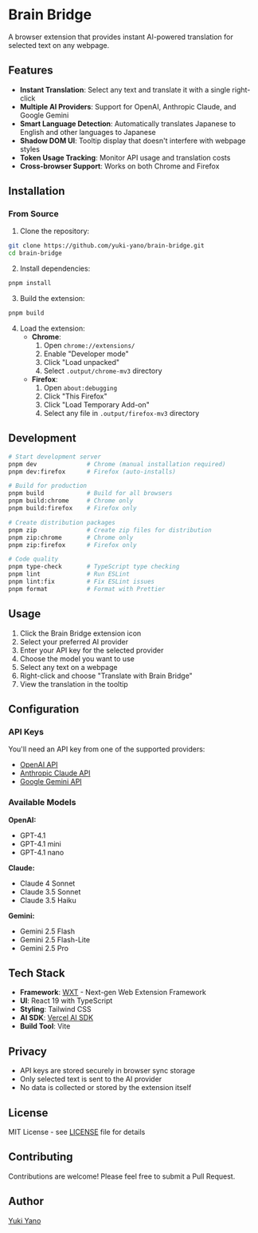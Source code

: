 # Brain Bridge

A browser extension that provides instant AI-powered translation for selected text on any webpage.

## Features

- **Instant Translation**: Select any text and translate it with a single right-click
- **Multiple AI Providers**: Support for OpenAI, Anthropic Claude, and Google Gemini
- **Smart Language Detection**: Automatically translates Japanese to English and other languages to Japanese
- **Shadow DOM UI**: Tooltip display that doesn't interfere with webpage styles
- **Token Usage Tracking**: Monitor API usage and translation costs
- **Cross-browser Support**: Works on both Chrome and Firefox

## Installation

### From Source

1. Clone the repository:
```bash
git clone https://github.com/yuki-yano/brain-bridge.git
cd brain-bridge
```

2. Install dependencies:
```bash
pnpm install
```

3. Build the extension:
```bash
pnpm build
```

4. Load the extension:
   - **Chrome**: 
     1. Open `chrome://extensions/`
     2. Enable "Developer mode"
     3. Click "Load unpacked"
     4. Select `.output/chrome-mv3` directory
   - **Firefox**:
     1. Open `about:debugging`
     2. Click "This Firefox"
     3. Click "Load Temporary Add-on"
     4. Select any file in `.output/firefox-mv3` directory

## Development

```bash
# Start development server
pnpm dev              # Chrome (manual installation required)
pnpm dev:firefox      # Firefox (auto-installs)

# Build for production
pnpm build            # Build for all browsers
pnpm build:chrome     # Chrome only
pnpm build:firefox    # Firefox only

# Create distribution packages
pnpm zip              # Create zip files for distribution
pnpm zip:chrome       # Chrome only
pnpm zip:firefox      # Firefox only

# Code quality
pnpm type-check       # TypeScript type checking
pnpm lint             # Run ESLint
pnpm lint:fix         # Fix ESLint issues
pnpm format           # Format with Prettier
```

## Usage

1. Click the Brain Bridge extension icon
2. Select your preferred AI provider
3. Enter your API key for the selected provider
4. Choose the model you want to use
5. Select any text on a webpage
6. Right-click and choose "Translate with Brain Bridge"
7. View the translation in the tooltip

## Configuration

### API Keys

You'll need an API key from one of the supported providers:
- [OpenAI API](https://platform.openai.com/api-keys)
- [Anthropic Claude API](https://console.anthropic.com/)
- [Google Gemini API](https://makersuite.google.com/app/apikey)

### Available Models

**OpenAI:**
- GPT-4.1
- GPT-4.1 mini
- GPT-4.1 nano

**Claude:**
- Claude 4 Sonnet
- Claude 3.5 Sonnet
- Claude 3.5 Haiku

**Gemini:**
- Gemini 2.5 Flash
- Gemini 2.5 Flash-Lite
- Gemini 2.5 Pro

## Tech Stack

- **Framework**: [WXT](https://wxt.dev/) - Next-gen Web Extension Framework
- **UI**: React 19 with TypeScript
- **Styling**: Tailwind CSS
- **AI SDK**: [Vercel AI SDK](https://sdk.vercel.ai/)
- **Build Tool**: Vite

## Privacy

- API keys are stored securely in browser sync storage
- Only selected text is sent to the AI provider
- No data is collected or stored by the extension itself

## License

MIT License - see [LICENSE](LICENSE) file for details

## Contributing

Contributions are welcome! Please feel free to submit a Pull Request.

## Author

[Yuki Yano](https://github.com/yuki-yano)
